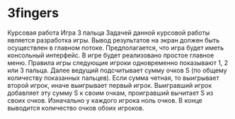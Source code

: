 # 3fingers
Курсовая работа
Игра 3 пальца
Задачей данной курсовой работы является разработка игры. Вывод результатов на экран должен быть осуществлен в главном потоке. Предполагается, что игра будет иметь консольный интерфейс. В игре будет реализовано простое главное меню. Правила игры следующие игроки одновременно показывают 1, 2 или 3 пальца. Далее ведущий подсчитывает сумму очков S (по общему количеству показанных пальцев). Если сумма четная, то выигрывает второй игрок, иначе выигрывает первый игрок. Выигравший игрок добавляет эту сумму S к своим очкам, проигравший вычитает S из своих очков. Изначально у каждого игрока ноль очков. В конце выводится количество очков обоих игроков.
